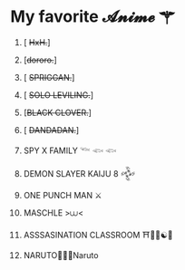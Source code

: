  # My favorite 𝓐𝓷𝓲𝓶𝓮  ⚚
1. [ ~~HxH.~~]

2. [~~dororo.~~]
 
3. [ ~~SPRIGGAN.~~]

4. [ ~~SOLO LEVILING.~~]

5. [~~BLACK CLOVER.~~]

6. [ ~~DANDADAN.~~]

 
7. SPY X FAMILY  𓆝 𓆟  𓆟
8. DEMON SLAYER KAIJU 8 𒅒
9. ONE PUNCH MAN ⚔︎
10. MASCHLE >⩊<
11. ASSSASINATION CLASSROOM ⛩️🌸🍥☯🍜
12. NARUTO🍥🍜🦊Naruto
